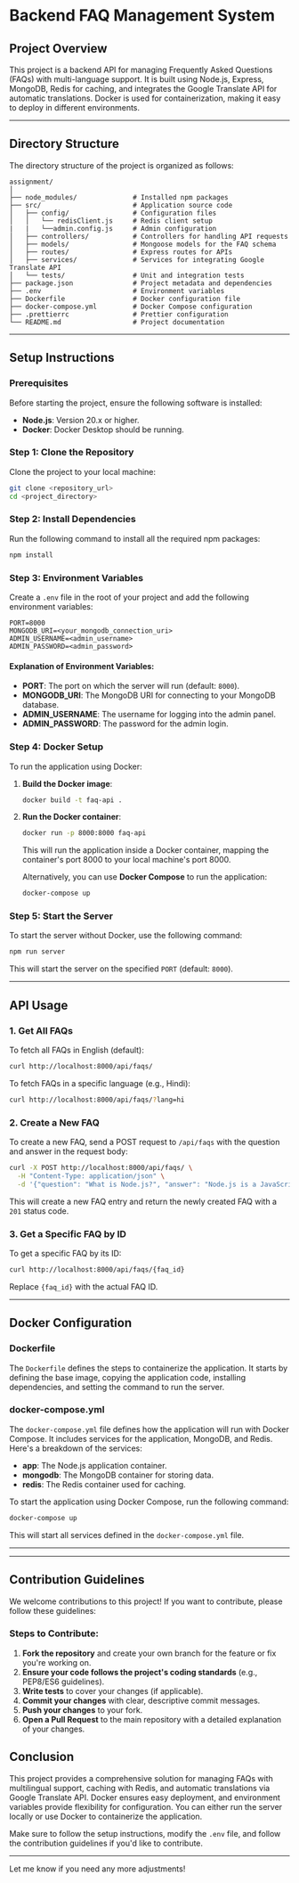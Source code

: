 # Backend FAQ Management System

## Project Overview

This project is a backend API for managing Frequently Asked Questions (FAQs) with multi-language support. It is built using Node.js, Express, MongoDB, Redis for caching, and integrates the Google Translate API for automatic translations. Docker is used for containerization, making it easy to deploy in different environments.

---

## Directory Structure

The directory structure of the project is organized as follows:

```
assignment/
│
├── node_modules/              # Installed npm packages
├── src/                       # Application source code
│   ├── config/                # Configuration files
│   │   └── redisClient.js     # Redis client setup
|   |   └──admin.config.js     # Admin configuration
│   ├── controllers/           # Controllers for handling API requests
│   ├── models/                # Mongoose models for the FAQ schema
│   ├── routes/                # Express routes for APIs
│   ├── services/              # Services for integrating Google Translate API
│   └── tests/                 # Unit and integration tests
├── package.json               # Project metadata and dependencies
├── .env                       # Environment variables
├── Dockerfile                 # Docker configuration file
├── docker-compose.yml         # Docker Compose configuration
├── .prettierrc                # Prettier configuration
└── README.md                  # Project documentation
```

---

## Setup Instructions

### Prerequisites

Before starting the project, ensure the following software is installed:

- **Node.js**: Version 20.x or higher.
- **Docker**: Docker Desktop should be running.

### Step 1: Clone the Repository

Clone the project to your local machine:

```bash
git clone <repository_url>
cd <project_directory>
```

### Step 2: Install Dependencies

Run the following command to install all the required npm packages:

```bash
npm install
```

### Step 3: Environment Variables

Create a `.env` file in the root of your project and add the following environment variables:

```
PORT=8000
MONGODB_URI=<your_mongodb_connection_uri>
ADMIN_USERNAME=<admin_username>
ADMIN_PASSWORD=<admin_password>
```

#### Explanation of Environment Variables:
- **PORT**: The port on which the server will run (default: `8000`).
- **MONGODB_URI**: The MongoDB URI for connecting to your MongoDB database.
- **ADMIN_USERNAME**: The username for logging into the admin panel.
- **ADMIN_PASSWORD**: The password for the admin login.

### Step 4: Docker Setup

To run the application using Docker:

1. **Build the Docker image**:

   ```bash
   docker build -t faq-api .
   ```

2. **Run the Docker container**:

   ```bash
   docker run -p 8000:8000 faq-api
   ```

   This will run the application inside a Docker container, mapping the container's port 8000 to your local machine's port 8000.

   Alternatively, you can use **Docker Compose** to run the application:

   ```bash
   docker-compose up
   ```

### Step 5: Start the Server

To start the server without Docker, use the following command:

```bash
npm run server
```

This will start the server on the specified `PORT` (default: `8000`).

---

## API Usage

### 1. Get All FAQs

To fetch all FAQs in English (default):

```bash
curl http://localhost:8000/api/faqs/
```

To fetch FAQs in a specific language (e.g., Hindi):

```bash
curl http://localhost:8000/api/faqs/?lang=hi
```

### 2. Create a New FAQ

To create a new FAQ, send a POST request to `/api/faqs` with the question and answer in the request body:

```bash
curl -X POST http://localhost:8000/api/faqs/ \
  -H "Content-Type: application/json" \
  -d '{"question": "What is Node.js?", "answer": "Node.js is a JavaScript runtime built on Chrome\'s V8 JavaScript engine."}'
```

This will create a new FAQ entry and return the newly created FAQ with a `201` status code.

### 3. Get a Specific FAQ by ID

To get a specific FAQ by its ID:

```bash
curl http://localhost:8000/api/faqs/{faq_id}
```

Replace `{faq_id}` with the actual FAQ ID.

---

## Docker Configuration

### Dockerfile

The `Dockerfile` defines the steps to containerize the application. It starts by defining the base image, copying the application code, installing dependencies, and setting the command to run the server.

### docker-compose.yml

The `docker-compose.yml` file defines how the application will run with Docker Compose. It includes services for the application, MongoDB, and Redis. Here's a breakdown of the services:

- **app**: The Node.js application container.
- **mongodb**: The MongoDB container for storing data.
- **redis**: The Redis container used for caching.

To start the application using Docker Compose, run the following command:

```bash
docker-compose up
```

This will start all services defined in the `docker-compose.yml` file.

---

---

## Contribution Guidelines

We welcome contributions to this project! If you want to contribute, please follow these guidelines:

### Steps to Contribute:
1. **Fork the repository** and create your own branch for the feature or fix you're working on.
2. **Ensure your code follows the project's coding standards** (e.g., PEP8/ES6 guidelines).
3. **Write tests** to cover your changes (if applicable).
4. **Commit your changes** with clear, descriptive commit messages.
5. **Push your changes** to your fork.
6. **Open a Pull Request** to the main repository with a detailed explanation of your changes.



## Conclusion

This project provides a comprehensive solution for managing FAQs with multilingual support, caching with Redis, and automatic translations via Google Translate API. Docker ensures easy deployment, and environment variables provide flexibility for configuration. You can either run the server locally or use Docker to containerize the application.

Make sure to follow the setup instructions, modify the `.env` file, and follow the contribution guidelines if you'd like to contribute.

---

Let me know if you need any more adjustments!